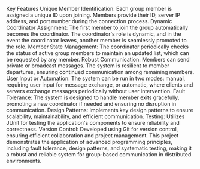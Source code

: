 Key Features
Unique Member Identification: Each group member is assigned a unique ID upon joining. Members provide their ID, server IP address, and port number during the connection process.
Dynamic Coordinator Assignment: The first member to join the group automatically becomes the coordinator. The coordinator's role is dynamic, and in the event the coordinator leaves, another member is seamlessly promoted to the role.
Member State Management: The coordinator periodically checks the status of active group members to maintain an updated list, which can be requested by any member.
Robust Communication: Members can send private or broadcast messages. The system is resilient to member departures, ensuring continued communication among remaining members.
User Input or Automation: The system can be run in two modes: manual, requiring user input for message exchange, or automatic, where clients and servers exchange messages periodically without user intervention.
Fault Tolerance: The system is designed to handle member exits gracefully, promoting a new coordinator if needed and ensuring no disruption in communication.
Design Patterns: Implements key design patterns to ensure scalability, maintainability, and efficient communication.
Testing: Utilizes JUnit for testing the application's components to ensure reliability and correctness.
Version Control: Developed using Git for version control, ensuring efficient collaboration and project management.
This project demonstrates the application of advanced programming principles, including fault tolerance, design patterns, and systematic testing, making it a robust and reliable system for group-based communication in distributed environments.

